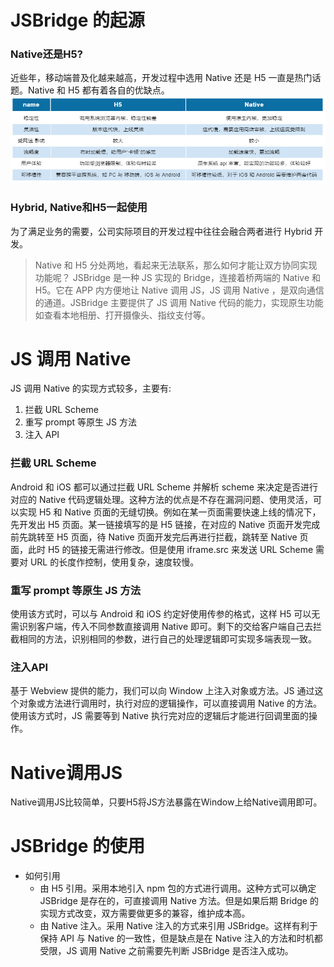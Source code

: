 # JSBridge 的起源
### Native还是H5?
近些年，移动端普及化越来越高，开发过程中选用 Native 还是 H5 一直是热门话题。Native 和 H5 都有着各自的优缺点。
![](./image/210321-1421.png)

### Hybrid, Native和H5一起使用
为了满足业务的需要，公司实际项目的开发过程中往往会融合两者进行 Hybrid 开发。

> Native 和 H5 分处两地，看起来无法联系，那么如何才能让双方协同实现功能呢？
JSBridge 是一种 JS 实现的 Bridge，连接着桥两端的 Native 和 H5。它在 APP 内方便地让 Native 调用 JS，JS 调用 Native ，是双向通信的通道。JSBridge 主要提供了 JS 调用 Native 代码的能力，实现原生功能如查看本地相册、打开摄像头、指纹支付等。


# JS 调用 Native
JS 调用 Native 的实现方式较多，主要有:
1. 拦截 URL Scheme 
2. 重写 prompt 等原生 JS 方法
3. 注入 API

### 拦截 URL Scheme  
Android 和 iOS 都可以通过拦截 URL Scheme 并解析 scheme 来决定是否进行对应的 Native 代码逻辑处理。这种方法的优点是不存在漏洞问题、使用灵活，可以实现 H5 和 Native 页面的无缝切换。例如在某一页面需要快速上线的情况下，先开发出 H5 页面。某一链接填写的是 H5 链接，在对应的 Native 页面开发完成前先跳转至 H5 页面，待 Native 页面开发完后再进行拦截，跳转至 Native 页面，此时 H5 的链接无需进行修改。但是使用 iframe.src 来发送 URL Scheme 需要对 URL 的长度作控制，使用复杂，速度较慢。


### 重写 prompt 等原生 JS 方法
使用该方式时，可以与 Android 和 iOS 约定好使用传参的格式，这样 H5 可以无需识别客户端，传入不同参数直接调用 Native 即可。剩下的交给客户端自己去拦截相同的方法，识别相同的参数，进行自己的处理逻辑即可实现多端表现一致。

### 注入API
基于 Webview 提供的能力，我们可以向 Window 上注入对象或方法。JS 通过这个对象或方法进行调用时，执行对应的逻辑操作，可以直接调用 Native 的方法。使用该方式时，JS 需要等到 Native 执行完对应的逻辑后才能进行回调里面的操作。


# Native调用JS
Native调用JS比较简单，只要H5将JS方法暴露在Window上给Native调用即可。



# JSBridge 的使用
- 如何引用
    - 由 H5 引用。采用本地引入 npm 包的方式进行调用。这种方式可以确定 JSBridge 是存在的，可直接调用 Native 方法。但是如果后期 Bridge 的实现方式改变，双方需要做更多的兼容，维护成本高。
    - 由 Native 注入。采用 Native 注入的方式来引用 JSBridge。这样有利于保持 API 与 Native 的一致性，但是缺点是在 Native 注入的方法和时机都受限，JS 调用 Native 之前需要先判断 JSBridge 是否注入成功。

